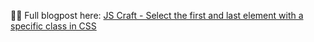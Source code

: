 👨‍💻 Full blogpost here: [JS Craft - Select the first and last element with a specific class in CSS](https://www.js-craft.io/blog/css-select-first-last-element-with-class/)